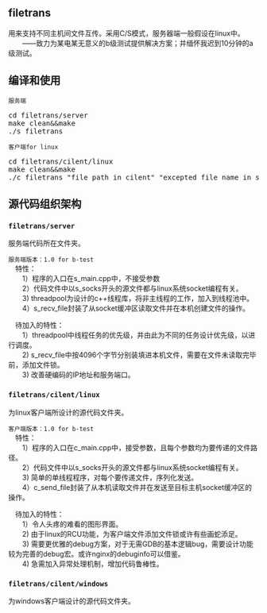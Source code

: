 ## filetrans
用来支持不同主机间文件互传。采用C/S模式，服务器端一般假设在linux中。
<br>&emsp;&emsp;——致力为某电某无意义的b级测试提供解决方案；并缅怀我迟到10分钟的a级测试。

## 编译和使用

`服务端` <br>
<pre>
cd filetrans/server
make clean&&make
./s_filetrans
</pre>


`客户端for linux` <br>
<pre>
cd filetrans/cilent/linux
make clean&&make
./c_filetrans "file path in cilent" "excepted file name in server"
</pre>

## 源代码组织架构

### ``filetrans/server`` <br>
服务端代码所在文件夹。 <br>

`服务端版本：1.0 for b-test` <br>
&emsp;特性：<br>
&emsp;&emsp;1）程序的入口在s_main.cpp中，不接受参数 <br>
&emsp;&emsp;2）代码文件中以s_socks开头的源文件都与linux系统socket编程有关。 <br>
&emsp;&emsp;3) threadpool为设计的c++线程库，将非主线程的工作，加入到线程池中。<br>
&emsp;&emsp;4）s_recv_file封装了从socket缓冲区读取文件并在本机创建文件的操作。<br>

&emsp;待加入的特性： <br>
&emsp;&emsp;1）threadpool中线程任务的优先级，并由此为不同的任务设计优先级，以进行调度。 <br>
&emsp;&emsp;2) s_recv_file中按4096个字节分别装填进本机文件，需要在文件未读取完毕前，添加文件锁。<br>
&emsp;&emsp;3) 改善硬编码的IP地址和服务端口。<br>

### ``filetrans/cilent/linux``<br>
为linux客户端所设计的源代码文件夹。<br>

`客户端版本：1.0 for b-test` <br>
&emsp;特性：<br>
&emsp;&emsp;1）程序的入口在c_main.cpp中，接受参数，且每个参数均为要传递的文件路径。 <br>
&emsp;&emsp;2）代码文件中以s_socks开头的源文件都与linux系统socket编程有关。 <br>
&emsp;&emsp;3) 简单的单线程程序，对每个要传递文件，序列化发送。<br>
&emsp;&emsp;4）c_send_file封装了从本机读取文件并在发送至目标主机socket缓冲区的操作。<br>

&emsp;待加入的特性： <br>
&emsp;&emsp;1）令人头疼的难看的图形界面。 <br>
&emsp;&emsp;2) 由于linux的RCU功能，为客户端文件添加文件锁或许有些画蛇添足。<br>
&emsp;&emsp;3) 需要更优雅的debug方案，对于无需GDB的基本逻辑bug，需要设计功能较为完善的debug宏。或许nginx的debuginfo可以借鉴。<br>
&emsp;&emsp;4) 急需加入异常处理机制，增加代码鲁棒性。 <br>

### ``filetrans/cilent/windows``<br>
为windows客户端设计的源代码文件夹。

